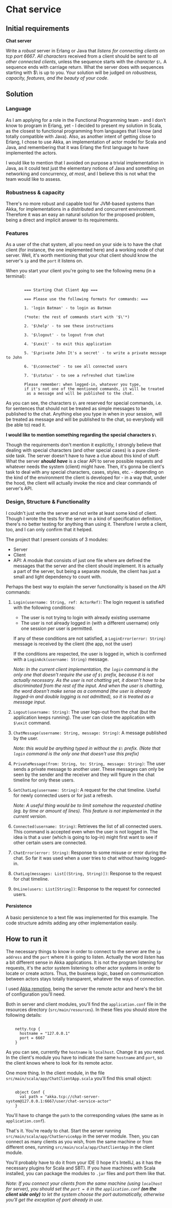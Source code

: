 # Chat service

## Initial requirements

 __Chat server__

Write a *robust* server in Erlang or Java that *listens for connecting clients on tcp port 6667*. *All characters* received from a client should be sent to *all other connected clients*, unless the sequence starts with the *character* `$\`. A sequence ends with carriage return. What the server does with sequences starting with $\ is up to you.
Your solution will be judged on *robustness, capacity, features, and the beauty of your code*.

## Solution

### Language

As I am applying for a role in the Functional Programming team - and I don't know to program in Erlang, yet - I decided to present my solution in Scala, as the closest to functional programming from languages that I know (and  totally compatible with Java). Also, as another intent of getting close to Erlang, I chose to use Akka, an implementation of actor model for Scala and Java, and remembering that it was Erlang the first language to have implemented the actors.

 I would like to mention that I avoided on purpose a trivial implementation in Java, as it could test just the elementary notions of Java and something on networking and concurrency, *at most*, and I believe this is not what the team would like to assess.

### Robustness & capacity

There's no more robust and capable tool for JVM-based systems than Akka, for implementations in a distributed and concurrent environment. Therefore it was an easy an natural solution for the proposed problem, being a direct and implicit answer to its requirements.

### Features

As a user of the chat system, all you need on your side is to have the chat client (for instance, the one implemented here) and a working node of chat server. Well, it's worth mentioning that your chat client should know the server's `ip` and the `port` it listens on.

When you start your client you're going to see the following menu (in a terminal):

```

        === Starting Chat Client App ===

        === Please use the following formats for commands: ===

        1. 'login Batman' - to login as Batman

        (*note: the rest of commands start with '$\'*)

        2. '$\help' - to see these instructions

        3. '$\logout' - to logout from chat

        4. '$\exit' - to exit this application

        5. '$\private John It's a secret' - to write a private message to John

        6. '$\connected' - to see all connected users

        7. '$\status' - to see a refreshed chat timeline

        Please remember: when logged-in, whatever you type,
        if it's not one of the mentioned commands, it will be treated
         as a message and will be published to the chat.

```

As you can see, the characters `$\` are reserved for special commands, i.e. for sentences that should not be treated as simple messages to be published to the chat. Anything else you type in when in your session, will be treated as message and will be published to the chat, so everybody will (be able to) read it.

__I would like to mention something regarding the special characters `$\`__

Though the requirements don't mention it explicitly, I strongly believe that dealing with special characters (and other special cases) is a pure client-side task. The server doesn't have to have a clue about this kind of stuff. What the server *__should have__* is a clear API to serve possible requests and whatever needs the system (client) might have. Then, it's gonna be client's task to deal with any special characters, cases, styles, etc. - depending on the kind of the environment the client is developed for - in a way that, under the hood, the client will actually invoke the nice and clear commands of server's API.

### Design, Structure & Functionality

I couldn't just write the server and not write at least some kind of client. Though I wrote the tests for the server in a kind of specification definition, there's no better testing for anything than using it. Therefore I wrote a client, too, and I can only confirm that it helped.

The project that I present consists of 3 modules:

 * Server
 * Client
 * API: A module that consists of just one file where are defined the messages that the server and the client should implement. It is actually a part of the server, but being a separate module, the client has just a small and light dependency to count with.

Perhaps the best way to explain the server functionality is based on the API commands:

 1. `Login(username: String, ref: ActorRef)`: The login request is satisfied with the following conditions:
    * The user is not trying to login with already existing username
    * The user is not already logged in (with a different username) only one session per user is permitted.

    If any of these conditions are not satisfied, a `LoginError(error: String)` message is received by the client (the app, not the user)

    If the conditions are respected, the user is logged in, which is confirmed with a `LoginAck(username: String)` message.

    *Note: In the current client implementation, the `login` command is the only one that doesn't require the use of `$\` prefix, because it is not actually necessary. As the user is not chatting yet, it doesn't have to be discriminated from the rest of the input. And when the user is chatting, the word doesn't make sense as a command (the user is already logged-in and double logging is not admitted), so it is treated as a message input.*

 2. `Logout(username: String)`: The user logs-out from the chat (but the application keeps running). The user can close the application with `$\exit` command.

 3. `ChatMessage(username: String, message: String)`: A message published by the user.

    *Note: this would be *anything* typed in without the `$\` prefix. (Note that `login` command is the only one that doesn't use this prefix)*

 4. `PrivateMessage(from: String, to: String, message: String)`: The user sends a private message to another user. These messages can only be seen by the sender and the receiver and they will figure in the chat timeline for only these users.

 5. `GetChatLog(username: String)`: A request for the chat timeline. Useful for newly connected users or for just a refresh.

    *Note: A useful thing would be to limit somehow the requested chatline (eg. by time or amount of lines). This feature is not implemented in the current version.*

 6. `Connected(username: String)`: Retrieves the list of all connected users. This command is accepted even when the user is not logged in. The idea is that a user (which is going to log-in) might first want to see if other certain users are connected.

 7. `ChatError(error: String)`: Response to some misuse or error during the chat. So far it was used when a user tries to chat without having logged-in.

 8. `ChatLog(messages: List[(String, String)])`: Response to the request for chat timeline.

 9. `OnLine(users: List[String])`: Response to the request for connected users.

#### Persistence

 A basic persistence to a text file was implemented for this example. The code structure admits adding any other implementation easily.

## How to run it

The necessary things to know in order to connect to the server are the `ip address` and the `port` where it is going to listen. Actually the word *listen* has a bit different sense in Akka applications. It is not the program listening for requests, it's the actor system listening to other actor systems in order to locate or create actors. Thus, the business logic, based on communication between actors stays totally transparent, whatever the ways of connection.

I used [Akka remoting](http://doc.akka.io/docs/akka/current/java/remoting.html), being the server the remote actor and here's the bit of configuration you'll need.

Both in server and client modules, you'll find the `application.conf` file in the resources directory (`src/main/resources`). In these files you should store the following details:

```

    netty.tcp {
      hostname = "127.0.0.1"
      port = 6667
    }

```

As you can see, currently the `hostname` is `localhost`. Change it as you need.
In the client's module you have to indicate the same `hostname` and `port`, so the client knows where to look for its remote actor.

One more thing. In the client module, in the file `src/main/scala/app/ChatClientApp.scala` you'll find this small object:

```

    object Conf {
      val path = "akka.tcp://chat-server-system@127.0.0.1:6667/user/chat-service-actor"
    }

```

You'll have to change the `path` to the corresponding values (the same as in `application.conf`).

That's it. You're ready to chat. Start the server running `src/main/scala/app/ChatServiceApp` in the server module. Then, you can connect as many clients as you wish, from the same machine or from different ones, running `src/main/scala/app/ChatClientApp` in the client module.

You'll probably have to do it from your IDE (I hope it's IntelliJ, as it has the necessary plugins for Scala and SBT). If you have machines with Scala installed, you can package the modules to `.jar` files and port them like that.

*Note: If you connect your clients from the same machine (using `localhost` for server), you should set the `port = 0` in the `application.conf` __(on the client side only)__ to let the system choose the port automatically, otherwise you'll get the exception of port already in use.*